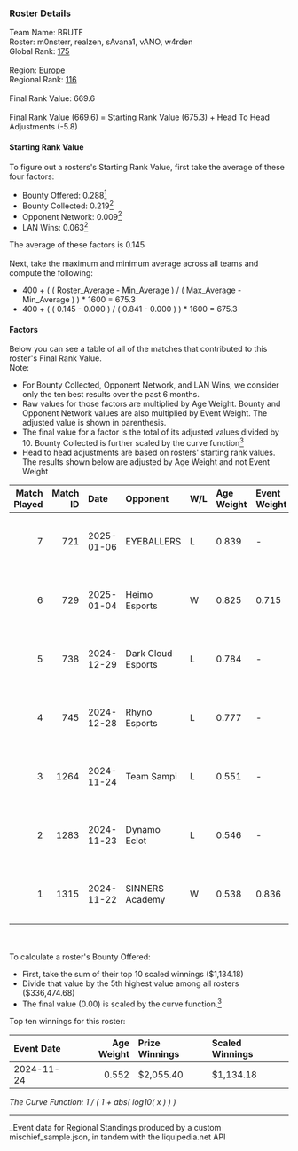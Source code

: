 ### Roster Details<br />
Team Name: BRUTE<br />
Roster: m0nsterr, realzen, sAvana1, vANO, w4rden<br />
Global Rank: [175](../../standings_global_2025_03_01.md)<br />
<br />
Region: [Europe]( ../../standings_europe_2025_03_01.md)<br />
Regional Rank: [116]( ../../standings_europe_2025_03_01.md)<br />
<br />
Final Rank Value:  669.6<br />
<br />
Final Rank Value (669.6) = Starting Rank Value (675.3) + Head To Head Adjustments (-5.8)<br />

#### Starting Rank Value<br />
To figure out a rosters's Starting Rank Value, first take the average of these four factors:<br />
- Bounty Offered: 0.288[<sup>1</sup>](#table2)
- Bounty Collected: 0.219[<sup>2</sup>](#table1)
- Opponent Network: 0.009[<sup>2</sup>](#table1)
- LAN Wins: 0.063[<sup>2</sup>](#table1)

The average of these factors is 0.145<br />
<br />
Next, take the maximum and minimum average across all teams and compute the following:<br />
- 400 + ( ( Roster_Average - Min_Average ) / ( Max_Average - Min_Average ) ) * 1600 = 675.3
- 400 + ( ( 0.145 - 0.000 ) / ( 0.841 - 0.000 ) ) * 1600 = 675.3


#### Factors<br />
Below you can see a table of all of the matches that contributed to this roster's Final Rank Value.<br />
Note:<br />

- For Bounty Collected, Opponent Network, and LAN Wins, we consider only the ten best results over the past 6 months.
- Raw values for those factors are multiplied by Age Weight. Bounty and Opponent Network values are also multiplied by Event Weight. The adjusted value is shown in parenthesis.
- The final value for a factor is the total of its adjusted values divided by 10. Bounty Collected is further scaled by the curve function[<sup>3</sup>](#curveFunction)
- Head to head adjustments are based on rosters' starting rank values. The results shown below are adjusted by Age Weight and not Event Weight
<span id="table1"></span><br />


| Match Played | Match ID | Date       | Opponent           | W/L | Age Weight | Event Weight | Bounty Collected | Opponent Network | LAN Wins  | H2H Adj. | Roster                                   |
| -: | -: | :- | :- | :- | :- | :- | :- | :- | :- | -: | :- |
|            7 |      721 | 2025-01-06 | EYEBALLERS         | L   | 0.839      | -            | -                | -                | -         |    -7.23 | m0nsterr, realzen, sAvana1, vANO, w4rden |
|            6 |      729 | 2025-01-04 | Heimo Esports      | W   | 0.825      | 0.715        | 0.004 (0.002)    | 0.111 (0.066)    | 0 (0.000) |    13.56 | m0nsterr, M1key, realzen, vANO, w4rden   |
|            5 |      738 | 2024-12-29 | Dark Cloud Esports | L   | 0.784      | -            | -                | -                | -         |    -9.23 | m0nsterr, realzen, SiKO, vANO, w4rden    |
|            4 |      745 | 2024-12-28 | Rhyno Esports      | L   | 0.777      | -            | -                | -                | -         |    -5.25 | m0nsterr, realzen, SiKO, vANO, w4rden    |
|            3 |     1264 | 2024-11-24 | Team Sampi         | L   | 0.551      | -            | -                | -                | -         |    -5.91 | m0nsterr, realzen, SiKO, vANO, w4rden    |
|            2 |     1283 | 2024-11-23 | Dynamo Eclot       | L   | 0.546      | -            | -                | -                | -         |    -0.92 | m0nsterr, realzen, SiKO, vANO, w4rden    |
|            1 |     1315 | 2024-11-22 | SINNERS Academy    | W   | 0.538      | 0.836        | 0.001 (0.000)    | 0.059 (0.026)    | 1 (0.538) |     9.21 | m0nsterr, realzen, SiKO, vANO, w4rden    |

<br />
<span id="table2"></span><br />
To calculate a roster's Bounty Offered:<br />

- First, take the sum of their top 10 scaled winnings ($1,134.18)
- Divide that value by the 5th highest value among all rosters ($336,474.68)
- The final value (0.00) is scaled by the curve function.[<sup>3</sup>](#curveFunction)

Top ten winnings for this roster:<br />

| Event Date | Age Weight | Prize Winnings | Scaled Winnings |
| :- | -: | :- | :- |
| 2024-11-24 |      0.552 | $2,055.40      | $1,134.18       |


<span id="curveFunction"></span>_The Curve Function: 1 / ( 1 + abs( log10( x ) ) )_<br />

---
_Event data for Regional Standings produced by a custom mischief_sample.json, in tandem with the liquipedia.net API<br />
